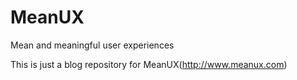 MeanUX
======

Mean and meaningful user experiences

This is just a blog repository for MeanUX(http://www.meanux.com)
